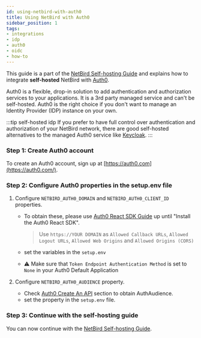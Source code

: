 ```yaml
---
id: using-netbird-with-auth0
title: Using NetBird with Auth0
sidebar_position: 1
tags:
- integrations
- idp
- auth0
- oidc
- how-to
---
```


This guide is a part of the [NetBird Self-hosting Guide](/getting-started/self-hosting) and explains how to integrate **self-hosted** NetBird with [Auth0](https://auth0.com/).

Auth0 is a flexible, drop-in solution to add authentication and authorization services to your applications. 
It is a 3rd party managed service and can't be self-hosted. Auth0 is the right choice if you don't want to manage an Identity Provider (IDP) 
instance on your own. 

:::tip self-hosted idp
If you prefer to have full control over authentication and authorization of your NetBird network, there are good
self-hosted alternatives to the managed Auth0 service like [Keycloak](/integrations/identity-providers/self-hosted/using-netbird-with-keycloak).
:::

### Step 1: Create Auth0 account
To create an Auth0 account, sign up at [https://auth0.com](https://auth0.com/).

### Step 2: Configure Auth0 properties in the setup.env file
1. Configure ```NETBIRD_AUTH0_DOMAIN``` and ```NETBIRD_AUTH0_CLIENT_ID``` properties.

    * To obtain these, please use [Auth0 React SDK Guide](https://auth0.com/docs/quickstart/spa/react/01-login#configure-auth0) up until "Install the Auth0 React SDK".

      > Use ```https://YOUR DOMAIN``` as ````Allowed Callback URLs````, ```Allowed Logout URLs```, ```Allowed Web Origins``` and ```Allowed Origins (CORS)```
    * set the variables in the ```setup.env```
    * :warning: Make sure that `Token Endpoint Authentication Method` is set to `None` in your Auth0 Default Application
2. Configure ```NETBIRD_AUTH0_AUDIENCE``` property.

    * Check [Auth0 Create An API](https://auth0.com/docs/quickstart/backend/golang#create-an-api) section to obtain AuthAudience.
    * set the property in the ```setup.env``` file.

### Step 3: Continue with the self-hosting guide
You can now continue with the [NetBird Self-hosting Guide](/getting-started/self-hosting).